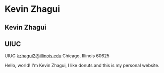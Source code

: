 # Kevin Zhagui

## Kevin Zhagui
## UIUC
UIUC 
kzhagui2@illinois.edu
Chicago, Illinois 60625

Hello, world! I'm Kevin Zhagui, I like donuts and this is my personal website.


